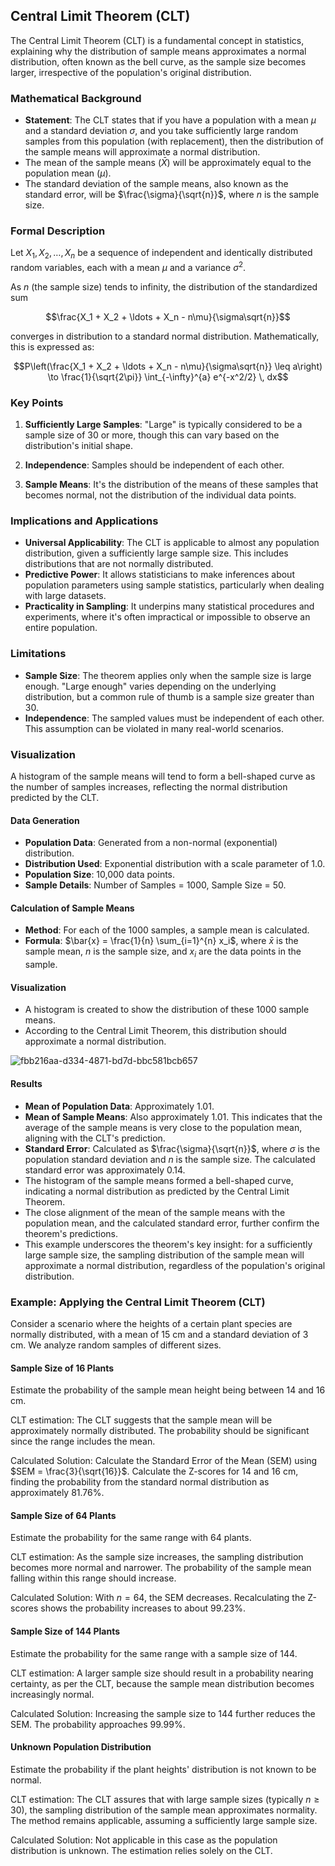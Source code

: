 ## Central Limit Theorem (CLT)

The Central Limit Theorem (CLT) is a fundamental concept in statistics, explaining why the distribution of sample means approximates a normal distribution, often known as the bell curve, as the sample size becomes larger, irrespective of the population's original distribution.

### Mathematical Background

- **Statement**: The CLT states that if you have a population with a mean $\mu$ and a standard deviation $\sigma$, and you take sufficiently large random samples from this population (with replacement), then the distribution of the sample means will approximate a normal distribution.
- The mean of the sample means ($\bar{X}$) will be approximately equal to the population mean ($\mu$).
- The standard deviation of the sample means, also known as the standard error, will be $\frac{\sigma}{\sqrt{n}}$, where $n$ is the sample size.

### Formal Description

Let $X_1, X_2, \ldots, X_n$ be a sequence of independent and identically distributed random variables, each with a mean $\mu$ and a variance $\sigma^2$.

As $n$ (the sample size) tends to infinity, the distribution of the standardized sum

$$\frac{X_1 + X_2 + \ldots + X_n - n\mu}{\sigma\sqrt{n}}$$

converges in distribution to a standard normal distribution. Mathematically, this is expressed as:

$$P\left(\frac{X_1 + X_2 + \ldots + X_n - n\mu}{\sigma\sqrt{n}} \leq a\right) \to \frac{1}{\sqrt{2\pi}} \int_{-\infty}^{a} e^{-x^2/2} \, dx$$


### Key Points

1. **Sufficiently Large Samples**: "Large" is typically considered to be a sample size of 30 or more, though this can vary based on the distribution's initial shape.

2. **Independence**: Samples should be independent of each other.

3. **Sample Means**: It's the distribution of the means of these samples that becomes normal, not the distribution of the individual data points.

### Implications and Applications

- **Universal Applicability**: The CLT is applicable to almost any population distribution, given a sufficiently large sample size. This includes distributions that are not normally distributed.
- **Predictive Power**: It allows statisticians to make inferences about population parameters using sample statistics, particularly when dealing with large datasets.
- **Practicality in Sampling**: It underpins many statistical procedures and experiments, where it's often impractical or impossible to observe an entire population.

### Limitations

- **Sample Size**: The theorem applies only when the sample size is large enough. "Large enough" varies depending on the underlying distribution, but a common rule of thumb is a sample size greater than 30.
- **Independence**: The sampled values must be independent of each other. This assumption can be violated in many real-world scenarios.

### Visualization

A histogram of the sample means will tend to form a bell-shaped curve as the number of samples increases, reflecting the normal distribution predicted by the CLT.

#### Data Generation

- **Population Data**: Generated from a non-normal (exponential) distribution.
- **Distribution Used**: Exponential distribution with a scale parameter of 1.0.
- **Population Size**: 10,000 data points.
- **Sample Details**: Number of Samples = 1000, Sample Size = 50.

#### Calculation of Sample Means

- **Method**: For each of the 1000 samples, a sample mean is calculated.
- **Formula**: $\bar{x} = \frac{1}{n} \sum_{i=1}^{n} x_i$, where $\bar{x}$ is the sample mean, $n$ is the sample size, and $x_i$ are the data points in the sample.

#### Visualization

- A histogram is created to show the distribution of these 1000 sample means.
- According to the Central Limit Theorem, this distribution should approximate a normal distribution.

![fbb216aa-d334-4871-bd7d-bbc581bcb657](https://github.com/djeada/Statistics-Notes/assets/37275728/fba99241-8f11-4cc2-98ac-5951bd02e6f7)

#### Results

- **Mean of Population Data**: Approximately 1.01.
- **Mean of Sample Means**: Also approximately 1.01. This indicates that the average of the sample means is very close to the population mean, aligning with the CLT's prediction.
- **Standard Error**: Calculated as $\frac{\sigma}{\sqrt{n}}$, where $\sigma$ is the population standard deviation and $n$ is the sample size. The calculated standard error was approximately 0.14.
- The histogram of the sample means formed a bell-shaped curve, indicating a normal distribution as predicted by the Central Limit Theorem.
- The close alignment of the mean of the sample means with the population mean, and the calculated standard error, further confirm the theorem's predictions.
- This example underscores the theorem's key insight: for a sufficiently large sample size, the sampling distribution of the sample mean will approximate a normal distribution, regardless of the population's original distribution.

### Example: Applying the Central Limit Theorem (CLT)

Consider a scenario where the heights of a certain plant species are normally distributed, with a mean of 15 cm and a standard deviation of 3 cm. We analyze random samples of different sizes.

#### Sample Size of 16 Plants
Estimate the probability of the sample mean height being between 14 and 16 cm.

CLT estimation: The CLT suggests that the sample mean will be approximately normally distributed. The probability should be significant since the range includes the mean.

Calculated Solution: Calculate the Standard Error of the Mean (SEM) using $SEM = \frac{3}{\sqrt{16}}$. Calculate the Z-scores for 14 and 16 cm, finding the probability from the standard normal distribution as approximately 81.76%.

#### Sample Size of 64 Plants
Estimate the probability for the same range with 64 plants.

CLT estimation: As the sample size increases, the sampling distribution becomes more normal and narrower. The probability of the sample mean falling within this range should increase.

Calculated Solution: With $n = 64$, the SEM decreases. Recalculating the Z-scores shows the probability increases to about 99.23%.

#### Sample Size of 144 Plants
Estimate the probability for the same range with a sample size of 144.

CLT estimation: A larger sample size should result in a probability nearing certainty, as per the CLT, because the sample mean distribution becomes increasingly normal.

Calculated Solution: Increasing the sample size to 144 further reduces the SEM. The probability approaches 99.99%.

#### Unknown Population Distribution
Estimate the probability if the plant heights' distribution is not known to be normal.

CLT estimation: The CLT assures that with large sample sizes (typically $n \geq 30$), the sampling distribution of the sample mean approximates normality. The method remains applicable, assuming a sufficiently large sample size.

Calculated Solution: Not applicable in this case as the population distribution is unknown. The estimation relies solely on the CLT.
